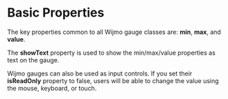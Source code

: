 Basic Properties
================

The key properties common to all Wijmo gauge classes are: **min**, **max**, and **value**.

The **showText** property is used to show the min/max/value properties as text on the gauge.

Wijmo gauges can also be used as input controls. If you set their **isReadOnly** property to false, users will be able to change the value using the mouse, keyboard, or touch.